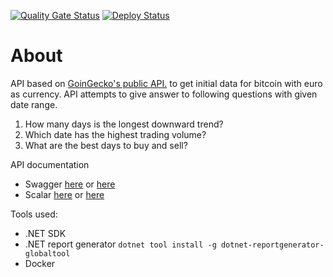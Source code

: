 [![Quality Gate Status](https://sonarcloud.io/api/project_badges/measure?project=Tsingis_bitcoin-web-api&metric=alert_status)](https://sonarcloud.io/summary/new_code?id=Tsingis_bitcoin-web-api) [![Deploy Status](https://github.com/tsingis/bitcoin-web-api/actions/workflows/deploy.yml/badge.svg)](https://github.com/Tsingis/bitcoin-web-api/actions/workflows/deploy.yml)

# About

API based on [GoinGecko's public API.](https://www.coingecko.com/en/api/documentation) to get initial data for bitcoin with euro as currency. API attempts to give answer to following questions with given date range.

1. How many days is the longest downward trend?
2. Which date has the highest trading volume?
3. What are the best days to buy and sell?

API documentation

-   Swagger [here](https://bitcoin-web-api.onrender.com/swagger) or [here](https://ca-bitcoin-web-api.salmonflower-f146d48d.northeurope.azurecontainerapps.io/swagger)
-   Scalar [here](https://bitcoin-web-api.onrender.com/scalar) or [here](https://ca-bitcoin-web-api.salmonflower-f146d48d.northeurope.azurecontainerapps.io/scalar)

Tools used:

-   .NET SDK
-   .NET report generator `dotnet tool install -g dotnet-reportgenerator-globaltool`
-   Docker
